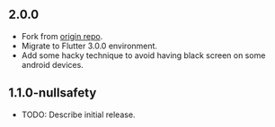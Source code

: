 ## 2.0.0
* Fork from [origin repo](https://github.com/mohanad87m/camera_google_ml_vision).
* Migrate to Flutter 3.0.0 environment.
* Add some hacky technique to avoid having black screen on some android devices.

## 1.1.0-nullsafety
* TODO: Describe initial release.
